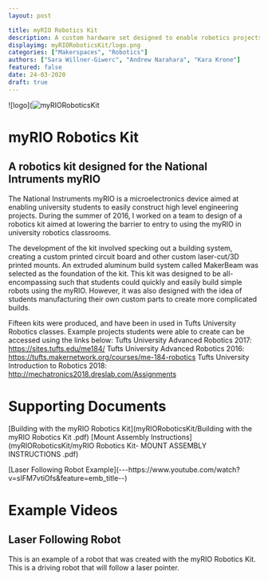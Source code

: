 ```yaml
---
layout: post

title: myRIO Robotics Kit
description: A custom hardware set designed to enable robotics projects with the National Instruments myRIO.
displayimg: myRIORoboticsKit/logo.png
categories: ["Makerspaces", "Robotics"]
authors: ["Sara Willner-Giwerc", "Andrew Narahara", "Kara Krone"]
featured: false
date: 24-03-2020
draft: true
---
```



<!--IMAGE_TEXT_OVERLAY creates a image with a text box over it--------------------->
<div class="image_text_overlay" markdown="1">

![logo](![myRIORoboticsKit](myRIORoboticsKit/logo.png)

# myRIO Robotics Kit
## A robotics kit designed for the National Intruments myRIO

The National Instruments myRIO is a microelectronics device aimed at enabling university students to easily construct high level engineering projects. During the summer of 2016, I worked on a team to design of a robotics kit aimed at lowering the barrier to entry to using the myRIO in university robotics classrooms.

The development of the kit involved specking out a building system, creating a custom printed circuit board and other custom laser-cut/3D printed mounts. An extruded aluminum build system called MakerBeam was selected as the foundation of the kit. This kit was designed to be all-encompassing such that students could quickly and easily build simple robots using the myRIO. However, it was also designed with the idea of students manufacturing their own custom parts to create more complicated builds.

Fifteen kits were produced, and have been in used in Tufts University Robotics classes. Example projects students were able to create can be accessed using the links below: 
Tufts University Advanced Robotics 2017: https://sites.tufts.edu/me184/
Tufts University Advanced Robotics 2016: https://tufts.makernetwork.org/courses/me-184-robotics
Tufts University Introduction to Robotics 2018: http://mechatronics2018.dreslab.com/Assignments

</div>

<!--document creates a grid of documentss--------------------->
<div class="document" markdown="1">

# Supporting Documents
[Building with the myRIO Robotics Kit](myRIORoboticsKit/Building with the myRIO Robotics Kit  .pdf)
[Mount Assembly Instructions](myRIORoboticsKit/myRIO Robotics Kit- MOUNT ASSEMBLY INSTRUCTIONS .pdf)
<!-- insert as many links here as you want to dynamically create a grid of pdfs-->
</div>

<!--VIDEO_TEXT_OVERLAY creates a video with a text box over it--------------------->
<div class="video_text_overlay" markdown="1">
[Laser Following Robot Example](---https://www.youtube.com/watch?v=sIFM7vtiOfs&feature=emb_title--)

# Example Videos
## Laser Following Robot
This is an example of a robot that was created with the myRIO Robotics Kit. This is a driving robot that will follow a laser pointer.
</div>
<!--FREE WRITE lets you write any markdown you want (include images, lists, titles, code,etc)
               If something doesn't look how you expect on the page, try adding a linebreak after it--------------------->
<div class="free_write" markdown="1">
</div>
